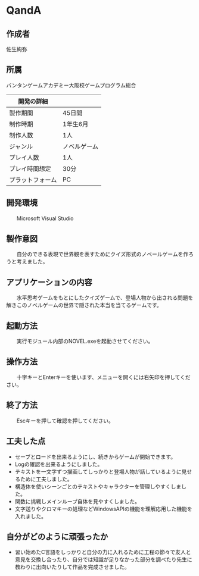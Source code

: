 # QandA

## 作成者	
佐生絢弥

## 所属 
バンタンゲームアカデミー大阪校ゲームプログラム総合

|開発の詳細||
----|----
|製作期間|45日間|
|制作時期|1年生6月|
|制作人数|1人|
|ジャンル|ノベルゲーム|
|プレイ人数|1人|
|プレイ時間想定|30分|
|プラットフォーム|PC|

## 開発環境　　　　　　
　　Microsoft Visual Studio 

## 製作意図
　　自分のできる表現で世界観を表すためにクイズ形式のノベールゲームを作ろうと考えました。

## アプリケーションの内容
　　水平思考ゲームをもとにしたクイズゲームで、登場人物から出される問題を解きこのノベルゲームの世界で隠された本当を当てるゲームです。

## 起動方法
　　実行モジュール内部のNOVEL.exeを起動させてください。

## 操作方法
　　十字キーとEnterキーを使います、メニューを開くには右矢印を押してください。

## 終了方法
　　Escキーを押して確認を押してください。

## 工夫した点
- セーブとロードを出来るようにし、続きからゲームが開始できます。
- Logの確認を出来るようにしました。
- テキストを一文字ずつ描画してしっかりと登場人物が話しているように見せるために工夫しました。
- 構造体を使いシーンごとのテキストやキャラクターを管理しやすくしました。 
- 関数に挑戦しメインループ自体を見やすくしました。
- 文字送りやクロマキーの処理などWindowsAPIの機能を理解応用した機能を入れました。

## 自分がどのように頑張ったか
- 習い始めたC言語をしっかりと自分の力に入れるために工程の節々で友人と意見を交換し合ったり、自分では知識が足りなかった部分を調べたり先生に教わりに出向いたりして作品を完成させました。
